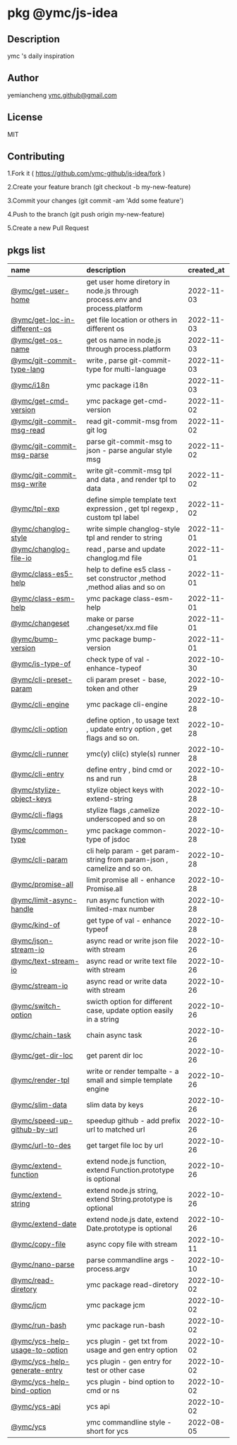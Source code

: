 # pkg @ymc/js-idea
## Description
ymc 's daily inspiration
## Author
yemiancheng <ymc.github@gmail.com>
## License
MIT
## Contributing
1.Fork it ( https://github.com/ymc-github/js-idea/fork )

2.Create your feature branch (git checkout -b my-new-feature)

3.Commit your changes (git commit -am 'Add some feature')

4.Push to the branch (git push origin my-new-feature)

5.Create a new Pull Request

## pkgs list
name|description|created_at
:--|:--|:--
[@ymc/get-user-home](packages/get-user-home/package.json)|get user home diretory in node.js through process.env and process.platform|2022-11-03
[@ymc/get-loc-in-different-os](packages/get-loc-in-different-os/package.json)|get file location or others in different os|2022-11-03
[@ymc/get-os-name](packages/get-os-name/package.json)|get os name in node.js through process.platform|2022-11-03
[@ymc/git-commit-type-lang](packages/git-commit-type-lang/package.json)|write , parse git-commit-type for multi-language|2022-11-03
[@ymc/i18n](packages/i18n/package.json)|ymc package i18n|2022-11-03
[@ymc/get-cmd-version](packages/get-cmd-version/package.json)|ymc package get-cmd-version|2022-11-02
[@ymc/git-commit-msg-read](packages/git-commit-msg-read/package.json)|read git-commit-msg from git log|2022-11-02
[@ymc/git-commit-msg-parse](packages/git-commit-msg-parse/package.json)|parse git-commit-msg to json - parse angular style msg|2022-11-02
[@ymc/git-commit-msg-write](packages/git-commit-msg-write/package.json)|write git-commit-msg tpl and data , and render tpl to data|2022-11-02
[@ymc/tpl-exp](packages/tpl-exp/package.json)|define simple template text expression , get tpl regexp , custom tpl label|2022-11-02
[@ymc/changlog-style](packages/changlog-style/package.json)|write simple changlog-style tpl and render to string|2022-11-01
[@ymc/changlog-file-io](packages/changlog-file-io/package.json)|read , parse and update changlog.md file|2022-11-01
[@ymc/class-es5-help](packages/class-es5-help/package.json)|help to define es5 class - set constructor ,method ,method alias and so on|2022-11-01
[@ymc/class-esm-help](packages/class-esm-help/package.json)|ymc package class-esm-help|2022-11-01
[@ymc/changeset](packages/changeset/package.json)|make or parse .changeset/xx.md file|2022-11-01
[@ymc/bump-version](packages/bump-version/package.json)|ymc package bump-version|2022-11-01
[@ymc/is-type-of](packages/is-type-of/package.json)|check type of val - enhance-typeof|2022-10-30
[@ymc/cli-preset-param](packages/cli-preset-param/package.json)|cli param preset - base, token and other|2022-10-29
[@ymc/cli-engine](packages/cli-engine/package.json)|ymc package cli-engine|2022-10-28
[@ymc/cli-option](packages/cli-option/package.json)|define option , to usage text , update entry option , get flags and so on.|2022-10-28
[@ymc/cli-runner](packages/cli-runner/package.json)|ymc(y) cli(c) style(s) runner|2022-10-28
[@ymc/cli-entry](packages/cli-entry/package.json)|define entry , bind cmd or ns and run|2022-10-28
[@ymc/stylize-object-keys](packages/stylize-object-keys/package.json)|stylize object keys with extend-string|2022-10-28
[@ymc/cli-flags](packages/cli-flags/package.json)|stylize flags ,camelize  underscoped and so on|2022-10-28
[@ymc/common-type](packages/common-type/package.json)|ymc package common-type of jsdoc|2022-10-28
[@ymc/cli-param](packages/cli-param/package.json)|cli help param - get param-string from param-json , camelize and so on.|2022-10-28
[@ymc/promise-all](packages/promise-all/package.json)|limit promise all - enhance Promise.all|2022-10-28
[@ymc/limit-async-handle](packages/limit-async-handle/package.json)|run async function with limited-max number|2022-10-28
[@ymc/kind-of](packages/kind-of/package.json)|get type of val - enhance typeof|2022-10-28
[@ymc/json-stream-io](packages/json-stream-io/package.json)|async read or write json file with stream|2022-10-26
[@ymc/text-stream-io](packages/text-stream-io/package.json)|async read or write text file with stream|2022-10-26
[@ymc/stream-io](packages/stream-io/package.json)|async read or write data with stream|2022-10-26
[@ymc/switch-option](packages/switch-option/package.json)|swicth option for different case, update option easily in a string|2022-10-26
[@ymc/chain-task](packages/chain-task/package.json)|chain async task|2022-10-26
[@ymc/get-dir-loc](packages/get-dir-loc/package.json)|get parent dir loc|2022-10-26
[@ymc/render-tpl](packages/render-tpl/package.json)|write or render tempalte - a small and simple template engine|2022-10-26
[@ymc/slim-data](packages/slim-data/package.json)|slim data by keys|2022-10-26
[@ymc/speed-up-github-by-url](packages/speed-up-github-by-url/package.json)|speedup github - add prefix url to matched url|2022-10-26
[@ymc/url-to-des](packages/url-to-des/package.json)|get target file loc by url|2022-10-26
[@ymc/extend-function](packages/extend-function/package.json)|extend node.js function, extend Function.prototype is optional|2022-10-26
[@ymc/extend-string](packages/extend-string/package.json)|extend node.js string, extend String.prototype is optional|2022-10-26
[@ymc/extend-date](packages/extend-date/package.json)|extend node.js date, extend Date.prototype is optional|2022-10-26
[@ymc/copy-file](packages/copy-file/package.json)|async copy file with stream|2022-10-11
[@ymc/nano-parse](packages/nano-parse/package.json)|parse commandline args - process.argv|2022-10-10
[@ymc/read-diretory](packages/read-diretory/package.json)|ymc package read-diretory|2022-10-02
[@ymc/jcm](packages/jcm/package.json)|ymc package jcm|2022-10-02
[@ymc/run-bash](packages/run-bash/package.json)|ymc package run-bash|2022-10-02
[@ymc/ycs-help-usage-to-option](packages/ycs-help-usage-to-option/package.json)|ycs plugin - get txt from usage and gen entry option|2022-10-02
[@ymc/ycs-help-generate-entry](packages/ycs-help-generate-entry/package.json)|ycs plugin - gen entry for test or other case|2022-10-02
[@ymc/ycs-help-bind-option](packages/ycs-help-bind-option/package.json)|ycs plugin - bind option to cmd or ns|2022-10-02
[@ymc/ycs-api](packages/ycs-api/package.json)|ycs api|2022-10-02
[@ymc/ycs](packages/ycs/package.json)|ymc commandline style - short for ycs|2022-08-05

